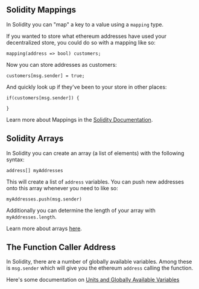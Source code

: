 ## Solidity Mappings

In Solidity you can "map" a key to a value using a `mapping` type. 

If you wanted to store what ethereum addresses have used your decentralized store, you could do so with a mapping like so:

```
mapping(address => bool) customers;
```

Now you can store addresses as customers:

```
customers[msg.sender] = true;
```

And quickly look up if they've been to your store in other places:

```
if(customers[msg.sender]) {

}
```

Learn more about Mappings in the [Solidity Documentation](https://solidity.readthedocs.io/en/latest/types.html#mapping-types).


## Solidity Arrays 

In Solidity you can create an array (a list of elements) with the following syntax:

```
address[] myAddresses
```

This will create a list of `address` variables. You can push new addresses onto this array whenever you need to like so:

```
myAddresses.push(msg.sender)
```

Additionally you can determine the length of your array with `myAddresses.length`.

Learn more about arrays [here](https://solidity.readthedocs.io/en/latest/types.html#arrays).


## The Function Caller Address

In Solidity, there are a number of globally available variables. Among these is `msg.sender` which will give you the ethereum `address` calling the function. 

Here's some documentation on [Units and Globally Available Variables](https://solidity.readthedocs.io/en/latest/units-and-global-variables.html?highlight=msg.sender)